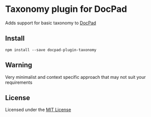 # Taxonomy plugin for DocPad
Adds support for basic taxonomy to [DocPad](https://docpad.org)

## Install

```
npm install --save docpad-plugin-taxonomy
```

## Warning

Very minimalist and context specific approach that may not suit your requirements

## License
Licensed under the [MIT License](http://creativecommons.org/licenses/MIT/)
